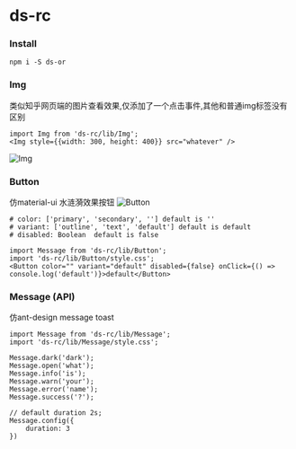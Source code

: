 # ds-rc

### Install
```
npm i -S ds-or
```

### Img
类似知乎网页端的图片查看效果,仅添加了一个点击事件,其他和普通img标签没有区别
```
import Img from 'ds-rc/lib/Img';
<Img style={{width: 300, height: 400}} src="whatever" />
```
![Img](https://cdn.ds-or.com/demo/img.gif)

### Button
仿material-ui 水涟漪效果按钮
![Button](https://cdn.ds-or.com/demo/button.gif)
```
# color: ['primary', 'secondary', ''] default is ''
# variant: ['outline', 'text', 'default'] default is default
# disabled: Boolean  default is false

import Message from 'ds-rc/lib/Button';
import 'ds-rc/lib/Button/style.css';
<Button color="" variant="default" disabled={false} onClick={() => console.log('default')}>default</Button>
```

### Message (API)
仿ant-design message toast
```
import Message from 'ds-rc/lib/Message';
import 'ds-rc/lib/Message/style.css';

Message.dark('dark');
Message.open('what');
Message.info('is');
Message.warn('your');
Message.error('name');
Message.success('?');

// default duration 2s;
Message.config({
    duration: 3
})
```